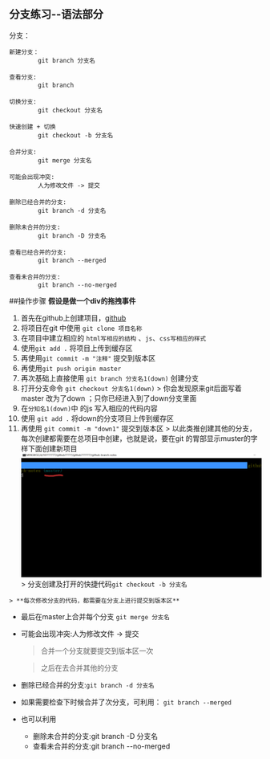 ## 分支练习--语法部分
分支：
       	
	新建分支：
       		git branch 分支名
       	
    查看分支:
       		git branch
       		
    切换分支:
       		git checkout 分支名
       	
    快速创建 + 切换
       		git checkout -b 分支名
       		
    合并分支:
       		git merge 分支名
       		
    可能会出现冲突:
       		人为修改文件 -> 提交
       		
   	删除已经合并的分支:
   			git branch -d 分支名
   	
   	删除未合并的分支:
   			git branch -D 分支名
   		
   	查看已经合并的分支:
   			git branch --merged
   		
   	查看未合并的分支:
   			git branch --no-merged

##操作步骤
**假设是做一个div的拖拽事件**

1.   首先在github上创建项目，[github][]
2.   将项目在git 中使用 `git clone 项目名称`
3.   在项目中建立相应的 `html写相应的结构` 、`js`、`css写相应的样式`
4.   使用`git add .` 将项目上传到缓存区
5.   再使用`git commit -m "注释"` 提交到版本区
6.   再使用`git push origin master`
4.   再次基础上直接使用 `git branch 分支名1(down)` 创建分支
5.   打开分支命令 `git checkout 分支名1(down)`
	> 你会发现原来git后面写着master 改为了down ；只你已经进入到了down分支里面
5.   在`分知名1(down)`中 的js 写入相应的代码内容
6.   使用 `git add .` 将down的分支项目上传到缓存区
7.   再使用 `git commit -m "down1"` 提交到版本区
	> 以此类推创建其他的分支，每次创建都需要在总项目中创建，也就是说，要在git 的胃部显示muster的字样下面创建新项目 ![展示图片](https://github.com/speak44/github-branch-notes/raw/master/master.png)
	> 分支创建及打开的快捷代码`git checkout -b 分支名`

	> **每次修改分支的代码，都需要在分支上进行提交到版本区**

*  最后在master上合并每个分支 `git merge 分支名`
*  可能会出现冲突:人为修改文件 -> 提交
	> 合并一个分支就要提交到版本区一次
	
	> 之后在去合并其他的分支
*  删除已经合并的分支:`git branch -d 分支名`
*  如果需要检查下时候合并了次分支，可利用： `git branch --merged`
*  也可以利用   	
	*  删除未合并的分支:git branch -D 分支名
	*  查看未合并的分支:git branch --no-merged


[github]:https://github.com/